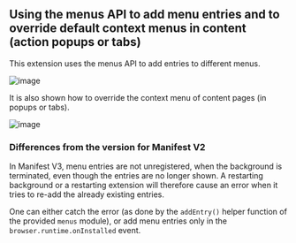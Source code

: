 ## Using the menus API to add menu entries and to override default context menus in content (action popups or tabs)

This extension uses the menus API to add entries to different menus. 

![image](https://github.com/user-attachments/assets/69989e08-2b81-49d9-a7ad-93e71040a1cf)

It is also shown how to override the context menu of content pages (in popups or tabs).

![image](https://github.com/user-attachments/assets/79bd4067-c666-47ae-9a6c-bfdcd7ef1710)

### Differences from the version for Manifest V2

In Manifest V3, menu entries are not unregistered, when the background is terminated, even though the entries are no longer shown. A restarting background or a restarting extension will therefore cause an error when it tries to re-add the already existing entries.

One can either catch the error (as done by the `addEntry()` helper function of the provided `menus` module), or add menu entries only in the `browser.runtime.onInstalled` event.
